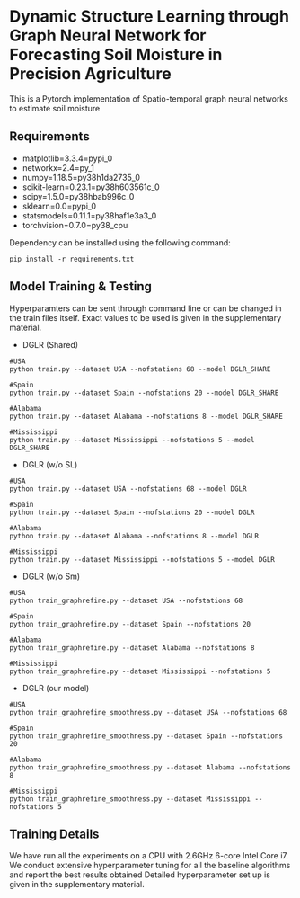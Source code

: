 # Dynamic Structure Learning through Graph Neural Network for Forecasting Soil Moisture in Precision Agriculture

This is a Pytorch implementation of Spatio-temporal graph neural networks to estimate soil moisture

## Requirements
- matplotlib=3.3.4=pypi_0
- networkx=2.4=py_1
- numpy=1.18.5=py38h1da2735_0
- scikit-learn=0.23.1=py38h603561c_0
- scipy=1.5.0=py38hbab996c_0
- sklearn=0.0=pypi_0
- statsmodels=0.11.1=py38haf1e3a3_0
- torchvision=0.7.0=py38_cpu

Dependency can be installed using the following command:

```
pip install -r requirements.txt
```

## Model Training & Testing

Hyperparamters can be sent through command line or can be changed in the train files itself. Exact values to be used is given in the supplementary material.

- DGLR (Shared)
```
#USA
python train.py --dataset USA --nofstations 68 --model DGLR_SHARE

#Spain
python train.py --dataset Spain --nofstations 20 --model DGLR_SHARE

#Alabama
python train.py --dataset Alabama --nofstations 8 --model DGLR_SHARE

#Mississippi
python train.py --dataset Mississippi --nofstations 5 --model DGLR_SHARE
```
- DGLR (w/o SL)
```
#USA
python train.py --dataset USA --nofstations 68 --model DGLR

#Spain
python train.py --dataset Spain --nofstations 20 --model DGLR

#Alabama
python train.py --dataset Alabama --nofstations 8 --model DGLR

#Mississippi
python train.py --dataset Mississippi --nofstations 5 --model DGLR
```
- DGLR (w/o Sm)
```
#USA
python train_graphrefine.py --dataset USA --nofstations 68

#Spain
python train_graphrefine.py --dataset Spain --nofstations 20

#Alabama
python train_graphrefine.py --dataset Alabama --nofstations 8

#Mississippi
python train_graphrefine.py --dataset Mississippi --nofstations 5
```
- DGLR (our model)
```
#USA
python train_graphrefine_smoothness.py --dataset USA --nofstations 68

#Spain
python train_graphrefine_smoothness.py --dataset Spain --nofstations 20

#Alabama
python train_graphrefine_smoothness.py --dataset Alabama --nofstations 8

#Mississippi
python train_graphrefine_smoothness.py --dataset Mississippi --nofstations 5
```

## Training Details
We have run all the experiments on a CPU with 2.6GHz 6-core Intel Core i7. We conduct  extensive hyperparameter tuning for all the baseline algorithms and report the best results obtained Detailed hyperparameter set up is given in the supplementary material. 
